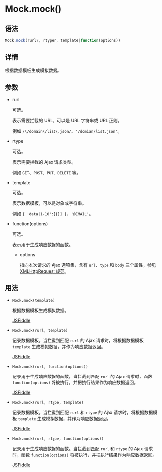 # Mock.mock()

## 语法

```js
Mock.mock(rurl?, rtype?, template|function(options))
```

## 详情

根据数据模板生成模拟数据。

## 参数

- rurl

  可选。

  表示需要拦截的 URL，可以是 URL 字符串或 URL 正则。

  例如 `/\/domain\/list\.json/`、`'/domian/list.json'`。

- rtype

  可选。

  表示需要拦截的 Ajax 请求类型。

  例如 `GET`、`POST`、`PUT`、`DELETE` 等。

- template

  可选。

  表示数据模板，可以是对象或字符串。

  例如 `{ 'data|1-10':[{}] }`、`'@EMAIL'`。

- function(options)

  可选。

  表示用于生成响应数据的函数。

  - options

    指向本次请求的 Ajax 选项集，含有 `url`、`type` 和 `body` 三个属性，参见 [XMLHttpRequest 规范](https://xhr.spec.whatwg.org)。

## 用法

- `Mock.mock(template)`

  根据数据模板生成模拟数据。

  [JSFiddle](https://jsfiddle.net/nuysoft/Y3rg6/7/)

- `Mock.mock(rurl, template)`

  记录数据模板。当拦截到匹配 `rurl` 的 Ajax 请求时，将根据数据模板 `template` 生成模拟数据，并作为响应数据返回。

  [JSFiddle](https://jsfiddle.net/nuysoft/BeENf/6/)

- `Mock.mock(rurl, function(options))`

  记录用于生成响应数据的函数。当拦截到匹配 `rurl` 的 Ajax 请求时，函数 `function(options)` 将被执行，并把执行结果作为响应数据返回。

  [JSFiddle](https://jsfiddle.net/nuysoft/2s5t5/15/)

- `Mock.mock(rurl, rtype, template)`

  记录数据模板。当拦截到匹配 `rurl` 和 `rtype` 的 Ajax 请求时，将根据数据模板 `template` 生成模拟数据，并作为响应数据返回。

  [JSFiddle](https://jsfiddle.net/nuysoft/Eq68p/3/)

- `Mock.mock(rurl, rtype, function(options))`

  记录用于生成响应数据的函数。当拦截到匹配 `rurl` 和 `rtype` 的 Ajax 请求时，函数 `function(options)` 将被执行，并把执行结果作为响应数据返回。

  [JSFiddle](https://jsfiddle.net/nuysoft/6dpV5/5/)
